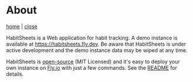 # About

[home](?manpage=home) | [close](?)

HabitSheets is a Web application for habit tracking. A demo instance is available at https://habitsheets.fly.dev. Be aware that HabitSheets is under active development and the demo instance data may be wiped at any time.

HabitSheets is [open-source](https://github.com/luketurner/habitsheets) (MIT Licensed) and it's easy to deploy your own instance on [Fly.io](https://fly.io/) with just a few commands. See the [README](https://github.com/luketurner/habitsheets/blob/main/README.md) for details.